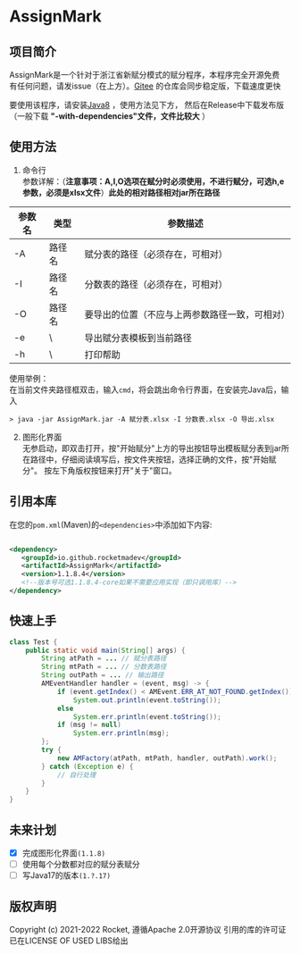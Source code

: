 # AssignMark

## 项目简介

AssignMark是一个针对于浙江省新赋分模式的赋分程序，本程序完全开源免费  
有任何问题，请发issue（在上方）。[Gitee]("https://gitee.com/rocketma/AssignMark") 的仓库会同步稳定版，下载速度更快

要使用该程序，请安装[Java8]("https://java.com/zh-CN/") ，使用方法见下方， 然后在Release中下载发布版（一般下载 **"-with-dependencies"文件，文件比较大** ）

## 使用方法

1. 命令行  
   参数详解：（**注意事项：A,I,O选项在赋分时必须使用，不进行赋分，可选h,e参数，必须是xlsx文件**）**此处的相对路径相对jar所在路径**

| 参数名 | 类型  | 参数描述                    |
|-----|-----|-------------------------|
| -A  | 路径名 | 赋分表的路径（必须存在，可相对）        |
| -I  | 路径名 | 分数表的路径（必须存在，可相对）        |
| -O  | 路径名 | 要导出的位置（不应与上两参数路径一致，可相对） |
| -e  | \   | 导出赋分表模板到当前路径            |
| -h  | \   | 打印帮助                    |

使用举例：  
在当前文件夹路径框双击，输入`cmd`，将会跳出命令行界面，在安装完Java后，输入

```shell
> java -jar AssignMark.jar -A 赋分表.xlsx -I 分数表.xlsx -O 导出.xlsx
```

2. 图形化界面  
   无参启动，即双击打开，按"开始赋分"上方的导出按钮导出模板赋分表到jar所在路径中，仔细阅读填写后，按文件夹按钮，选择正确的文件，按"开始赋分"。
   按左下角版权按钮来打开"关于"窗口。

## 引用本库

在您的`pom.xml`(Maven)的`<dependencies>`中添加如下内容:

```xml

<dependency>
   <groupId>io.github.rocketmadev</groupId>
   <artifactId>AssignMark</artifactId>
   <version>1.1.8.4</version>
   <!--版本号可选1.1.8.4-core如果不需要应用实现（即只调用库）-->
</dependency>

```

## 快速上手

```java
class Test {
    public static void main(String[] args) {
        String atPath = ... // 赋分表路径
        String mtPath = ... // 分数表路径
        String outPath = ... // 输出路径
        AMEventHandler handler = (event, msg) -> {
            if (event.getIndex() < AMEvent.ERR_AT_NOT_FOUND.getIndex())
                System.out.println(event.toString());
            else
                System.err.println(event.toString());
            if (msg != null)
                System.err.println(msg);
        };
        try {
            new AMFactory(atPath, mtPath, handler, outPath).work();
        } catch (Exception e) {
            // 自行处理    
        }
    }
}
```

## 未来计划

- [x] 完成图形化界面`(1.1.8)`
- [ ] 使用每个分数都对应的赋分表赋分
- [ ] 写Java17的版本`(1.?.17)`

## 版权声明

Copyright (c) 2021-2022 Rocket, 遵循Apache 2.0开源协议 引用的库的许可证已在LICENSE OF USED LIBS给出
